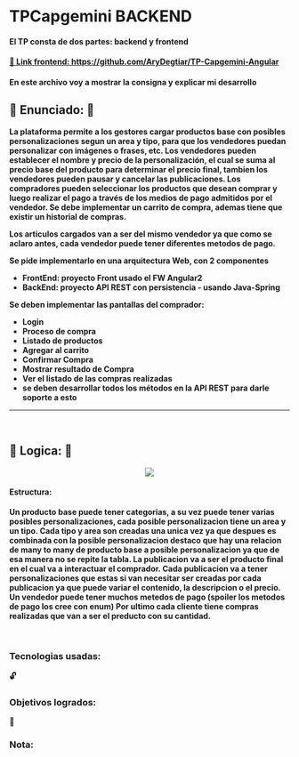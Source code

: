 <h1>TPCapgemini BACKEND</h1>
<h4>El TP consta de dos partes: backend y frontend</h4>
<h4><a href="https://github.com/AryDegtiar/TP-Capgemini-Angular" target=_blank> 📂 Link frontend: https://github.com/AryDegtiar/TP-Capgemini-Angular <a><h4>
En este archivo voy a mostrar la consigna y explicar mi desarrollo

<br>

<h2>📃 Enunciado: 📃</h2>
La plataforma permite a los gestores cargar productos base con posibles personalizaciones segun un area y tipo, para que los vendedores puedan personalizar con imágenes o frases, etc. Los vendedores pueden establecer el nombre y precio de la personalización, el cual se suma al precio base del producto para determinar el precio final, tambien los vendedores pueden pausar y cancelar las publicaciones. Los compradores pueden seleccionar los productos que desean comprar y luego realizar el pago a través de los medios de pago admitidos por el vendedor. Se debe implementar un carrito de compra, ademas tiene que existir un historial de compras. 

Los articulos cargados van a ser del mismo vendedor ya que como se aclaro antes, cada vendedor puede tener diferentes metodos de pago.

Se pide implementarlo en una arquitectura Web, con 2 componentes
- FrontEnd: proyecto Front usado el FW Angular2
- BackEnd: proyecto API REST con persistencia - usando Java-Spring

Se deben implementar las pantallas del comprador:
- Login
- Proceso de compra
- Listado de productos
- Agregar al carrito
- Confirmar Compra
- Mostrar resultado de Compra
- Ver el listado de las compras realizadas
- se deben desarrollar todos los métodos en la API REST para darle soporte a esto
<hr>
<br>

<h2>🤔 Logica: 🤔</h2>
<p align="center">
  <img src="https://user-images.githubusercontent.com/82188877/211683914-5ad89f0a-4a7c-408e-8724-5acf2342eda7.png">
</p>

#### Estructura:
Un producto base puede tener categorias, a su vez puede tener varias posibles personalizaciones, cada posible personalizacion tiene un area y un tipo. Cada tipo y area son creadas una unica vez ya que despues es combinada con la posible personalizacion destaco que hay una relacion de many to many de producto base a posible personalizacion ya que de esa manera no se repite la tabla.
La publicacion va a ser el producto final en el cual va a interactuar el comprador. Cada publicacion va a tener personalizaciones que estas si van necesitar ser creadas por cada publicacion ya que puede variar el contenido, la descripcion o el precio. 
Un vendedor puede tener muchos metedos de pago (spoiler los metodos de pago los cree con enum)
Por ultimo cada cliente tiene compras realizadas que van a ser el preducto con su cantidad.



<br>
<h3> Tecnologias usadas: </h3>
🔓

<h3> Objetivos logrados: </h3>
🦖 


<h3> Nota: </h3>
